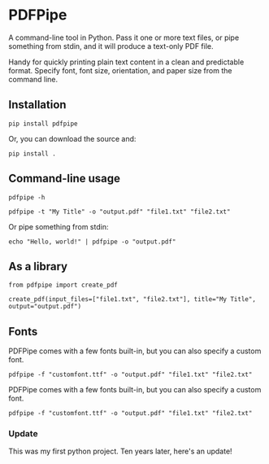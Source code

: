 # PDFPipe

A command-line tool in Python. Pass it one or more text files, or pipe something from stdin, and it will produce a text-only PDF file.

Handy for quickly printing plain text content in a clean and predictable format. Specify font, font size, orientation, and paper size from the command line.

## Installation

```
pip install pdfpipe
```

Or, you can download the source and:

```
pip install .
```

## Command-line usage

```
pdfpipe -h
```

```
pdfpipe -t "My Title" -o "output.pdf" "file1.txt" "file2.txt"
```

Or pipe something from stdin:

```
echo "Hello, world!" | pdfpipe -o "output.pdf"
```

## As a library

```
from pdfpipe import create_pdf

create_pdf(input_files=["file1.txt", "file2.txt"], title="My Title", output="output.pdf")
```

## Fonts

PDFPipe comes with a few fonts built-in, but you can also specify a custom font.

```
pdfpipe -f "customfont.ttf" -o "output.pdf" "file1.txt" "file2.txt"
```

PDFPipe comes with a few fonts built-in, but you can also specify a custom font.

```
pdfpipe -f "customfont.ttf" -o "output.pdf" "file1.txt" "file2.txt"
```

### Update

This was my first python project. Ten years later, here's an update!